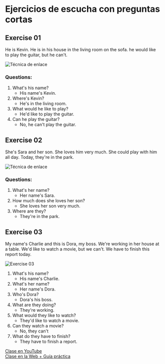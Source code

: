 # Ejercicios de escucha con preguntas cortas 

## Exercise 01
He is Kevin. He is in his house in the living room on the sofa. he would like to play the guitar, but he can't. 

![Técnica de enlace](https://i.postimg.cc/sD6Kjtc6/39-tecnica-de-enlace.png)

### Questions:   
1. What's his name? 
	- His name's Kevin. 
2. Where's Kevin? 
	- He's in the living room.  
3. What would he like to play? 
	- He'd like to play the guitar.
4. Can he play the guitar?
	- No, he can't play the guitar. 

## Exercise 02  
She's Sara and her son. She loves him very much. She could play with him all day. Today, they're in the park.  

![Técnica de enlace](https://i.postimg.cc/FRzH4ksn/39-tecnica-de-enlace-2.png)

### Questions:   
1. What's her name? 
	- Her name's Sara. 
2. How much does she loves her son? 
	- She loves her son very much.  
3. Where are they? 
	- They're in the park.

## Exercise 03  
My name's Charlie and this is Dora, my boss. We're working in her house at a table. We'd like to watch a movie, but we can't. We have to finish this report today.  

![Exercise 03](https://i.postimg.cc/QtJw0fr2/39-3-tecnica-de-enlace.png)

1. What's his name?  
	- His name's Charlie. 
2. What's her name? 
	- Her name's Dora.
3. Who's Dora? 
	- Dora's his boss.
4. What are they doing? 
	- They're working. 
5. What would they like to watch? 
	- They'd like to watch a movie. 
6. Can they watch a movie? 
	- No, they can't 
7. What do they have to finish? 
	- They have to finish a report. 

[Clase en YouTube](https://www.youtube.com/watch?v=sLfwY0QVHl8&list=PLgrNDDl9MxYmUmf19zPiljdg8FKIRmP78&index=44)  
[Clase en la Web + Guía práctica](https://www.pacho8a.com/ingl%C3%A9s/curso-ingl%C3%A9s-nivel-b%C3%A1sico/lecci%C3%B3n-39/)